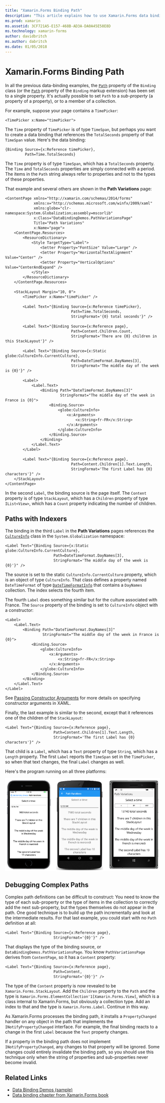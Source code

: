 ```yaml
---
title: "Xamarin.Forms Binding Path"
description: "This article explains how to use Xamarin.Forms data bindings to access sub-properties and collection members with the Path property of the Binding class."
ms.prod: xamarin
ms.assetid: 3CF721A5-E157-468B-AD3A-DA0A45E58E8D
ms.technology: xamarin-forms
author: davidbritch
ms.author: dabritch
ms.date: 01/05/2018
---
```


# Xamarin.Forms Binding Path

In all the previous data-binding examples, the [`Path`](xref:Xamarin.Forms.Binding.Path) property of the `Binding` class (or the [`Path`](xref:Xamarin.Forms.Xaml.BindingExtension.Path) property of the `Binding` markup extension) has been set to a single property. It's actually possible to set `Path` to a *sub-property* (a property of a property), or to a member of a collection.

For example, suppose your page contains a `TimePicker`:

```xaml
<TimePicker x:Name="timePicker">
```

The `Time` property of `TimePicker` is of type `TimeSpan`, but perhaps you want to create a data binding that references the `TotalSeconds` property of that `TimeSpan` value. Here's the data binding:

```xaml
{Binding Source={x:Reference timePicker},
         Path=Time.TotalSeconds}
```

The `Time` property is of type `TimeSpan`, which has a `TotalSeconds` property. The `Time` and `TotalSeconds` properties are simply connected with a period. The items in the `Path` string always refer to properties and not to the types of these properties.

That example and several others are shown in the **Path Variations** page:

```xaml
<ContentPage xmlns="http://xamarin.com/schemas/2014/forms"
             xmlns:x="http://schemas.microsoft.com/winfx/2009/xaml"
             xmlns:globe="clr-namespace:System.Globalization;assembly=mscorlib"
             x:Class="DataBindingDemos.PathVariationsPage"
             Title="Path Variations"
             x:Name="page">
    <ContentPage.Resources>
        <ResourceDictionary>
            <Style TargetType="Label">
                <Setter Property="FontSize" Value="Large" />
                <Setter Property="HorizontalTextAlignment" Value="Center" />
                <Setter Property="VerticalOptions" Value="CenterAndExpand" />
            </Style>
        </ResourceDictionary>
    </ContentPage.Resources>

    <StackLayout Margin="10, 0">
        <TimePicker x:Name="timePicker" />

        <Label Text="{Binding Source={x:Reference timePicker},
                              Path=Time.TotalSeconds,
                              StringFormat='{0} total seconds'}" />

        <Label Text="{Binding Source={x:Reference page},
                              Path=Content.Children.Count,
                              StringFormat='There are {0} children in this StackLayout'}" />

        <Label Text="{Binding Source={x:Static globe:CultureInfo.CurrentCulture},
                              Path=DateTimeFormat.DayNames[3],
                              StringFormat='The middle day of the week is {0}'}" />

        <Label>
            <Label.Text>
                <Binding Path="DateTimeFormat.DayNames[3]"
                         StringFormat="The middle day of the week in France is {0}">
                    <Binding.Source>
                        <globe:CultureInfo>
                            <x:Arguments>
                                <x:String>fr-FR</x:String>
                            </x:Arguments>
                        </globe:CultureInfo>
                    </Binding.Source>
                </Binding>
            </Label.Text>
        </Label>

        <Label Text="{Binding Source={x:Reference page},
                              Path=Content.Children[1].Text.Length,
                              StringFormat='The first Label has {0} characters'}" />
    </StackLayout>
</ContentPage>
```

In the second `Label`, the binding source is the page itself. The `Content` property is of type `StackLayout`, which has a `Children` property of type `IList<View>`, which has a `Count` property indicating the number of children.

## Paths with Indexers

The binding in the third `Label` in the **Path Variations** pages references the [`CultureInfo`](xref:System.Globalization.CultureInfo) class in the `System.Globalization` namespace:

```xaml
<Label Text="{Binding Source={x:Static globe:CultureInfo.CurrentCulture},
                      Path=DateTimeFormat.DayNames[3],
                      StringFormat='The middle day of the week is {0}'}" />
```

The source is set to the static `CultureInfo.CurrentCulture` property, which is an object of type `CultureInfo`. That class defines a property named `DateTimeFormat` of type [`DateTimeFormatInfo`](xref:System.Globalization.DateTimeFormatInfo) that contains a `DayNames` collection. The index selects the fourth item.

The fourth `Label` does something similar but for the culture associated with France. The `Source` property of the binding is set to `CultureInfo` object with a constructor:

```xaml
<Label>
    <Label.Text>
        <Binding Path="DateTimeFormat.DayNames[3]"
                 StringFormat="The middle day of the week in France is {0}">
            <Binding.Source>
                <globe:CultureInfo>
                    <x:Arguments>
                        <x:String>fr-FR</x:String>
                    </x:Arguments>
                </globe:CultureInfo>
            </Binding.Source>
        </Binding>
    </Label.Text>
</Label>
```

See [Passing Constructor Arguments](~/xamarin-forms/xaml/passing-arguments.md#constructor_arguments) for more details on specifying constructor arguments in XAML.

Finally, the last example is similar to the second, except that it references one of the children of the `StackLayout`:

```xaml
<Label Text="{Binding Source={x:Reference page},
                      Path=Content.Children[1].Text.Length,
                      StringFormat='The first Label has {0} characters'}" />
```

That child is a `Label`, which has a `Text` property of type `String`, which has a `Length` property. The first `Label` reports the `TimeSpan` set in the `TimePicker`, so when that text changes, the final `Label` changes as well.

Here's the program running on all three platforms:

[![Path Variations](binding-path-images/pathvariations-small.png "Path Variations")](binding-path-images/pathvariations-large.png#lightbox "Path Variations")

## Debugging Complex Paths

Complex path definitions can be difficult to construct: You need to know the type of each sub-property or the type of items in the collection to correctly add the next sub-property, but the types themselves do not appear in the path. One good technique is to build up the path incrementally and look at the intermediate results. For that last example, you could start with no `Path` definition at all:

```xaml
<Label Text="{Binding Source={x:Reference page},
                      StringFormat='{0}'}" />
```

That displays the type of the binding source, or `DataBindingDemos.PathVariationsPage`. You know `PathVariationsPage` derives from `ContentPage`, so it has a `Content` property:

```xaml
<Label Text="{Binding Source={x:Reference page},
                      Path=Content,
                      StringFormat='{0}'}" />
```

The type of the `Content` property is now revealed to be `Xamarin.Forms.StackLayout`. Add the `Children` property to the `Path` and the type is `Xamarin.Forms.ElementCollection'1[Xamarin.Forms.View]`, which is a class internal to Xamarin.Forms, but obviously a collection type. Add an index to that and the type is `Xamarin.Forms.Label`. Continue in this way.

As Xamarin.Forms processes the binding path, it installs a `PropertyChanged` handler on any object in the path that implements the `INotifyPropertyChanged` interface. For example, the final binding reacts to a change in the first `Label` because the `Text` property changes.

If a property in the binding path does not implement `INotifyPropertyChanged`, any changes to that property will be ignored. Some changes could entirely invalidate the binding path, so you should use this technique only when the string of properties and sub-properties never become invalid.



## Related Links

- [Data Binding Demos (sample)](https://developer.xamarin.com/samples/xamarin-forms/DataBindingDemos/)
- [Data binding chapter from Xamarin.Forms book](~/xamarin-forms/creating-mobile-apps-xamarin-forms/summaries/chapter16.md)
